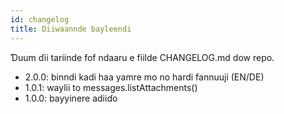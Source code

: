 ```yaml
---
id: changelog
title: Diiwaannde bayleendi
---
```


Ɗuum ɗii tariinde fof ndaaru e fiilde CHANGELOG.md dow repo.

- 2.0.0: binndi kadi haa yamre mo no hardi fannuuji (EN/DE)
- 1.0.1: waylii to messages.listAttachments()
- 1.0.0: bayyinere adiiɗo
